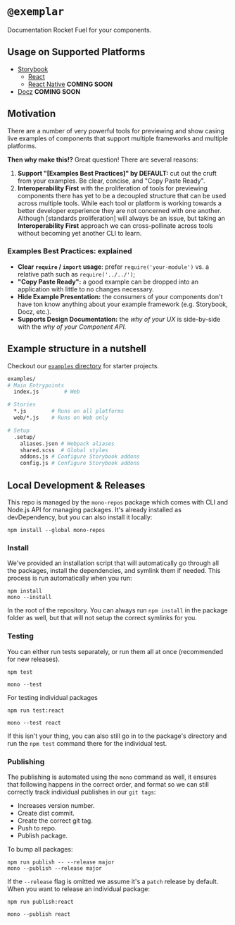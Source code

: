 # `@exemplar`

Documentation Rocket Fuel for your components.

## Usage on Supported Platforms

- [Storybook]
  - [React]
  - [React Native] **COMING SOON**
- [Docz] **COMING SOON**

## Motivation

There are a number of very powerful tools for previewing and show casing live examples of components that support multiple frameworks and multiple platforms.

**Then why make this!?** Great question! There are several reasons:

1. **Support "[Examples Best Practices]" by DEFAULT:** cut out the cruft from
  your examples. Be clear, concise, and "Copy Paste Ready".
2. **Interoperability First** with the proliferation of tools for previewing
  components there has yet to be a decoupled structure that can be used across
  multiple tools. While each tool or platform is working towards a better
  developer experience they are not concerned with one another. Although
  [standards proliferation] will always be an issue, but taking an
  **Interoperability First** approach we can cross-pollinate across tools
  without becoming yet another CLI to learn.

### Examples Best Practices: explained

- **Clear `require` / `import` usage**: prefer `require('your-module')` vs.
  a relative path such as `require('../../')`;
- **"Copy Paste Ready":** a good example can be dropped into an application
  with little to no changes necessary.
- **Hide Example Presentation:** the consumers of your components don't have
  ton know anything about your example framework (e.g. Storybook, Docz, etc.).
- **Supports Design Documentation:** the _why of your UX_ is side-by-side with
  the _why of your Component API._

## Example structure in a nutshell

Checkout our [`examples` directory](./example) for starter projects.

``` bash
examples/
# Main Entrypoints
  index.js        # Web

# Stories
  *.js        # Runs on all platforms
  web/*.js    # Runs on Web only

# Setup
  .setup/
    aliases.json # Webpack aliases
    shared.scss  # Global styles
    addons.js # Configure Storybook addons
    config.js # Configure Storybook addons
```

## Local Development & Releases

This repo is managed by the `mono-repos` package which comes with CLI and
Node.js API for managing packages. It's already installed as devDependency, but
you can also install it locally:

```
npm install --global mono-repos
```

### Install

We've provided an installation script that will automatically go through all
the packages, install the dependencies, and symlink them if needed. This
process is run automatically when you run:

```
npm install
mono --install
```

In the root of the repository. You can always run `npm install` in the package
folder as well, but that will not setup the correct symlinks for you.

### Testing

You can either run tests separately, or run them all at once (recommended for
new releases).

```
npm test

mono --test
```

For testing individual packages

```
npm run test:react

mono --test react
```

If this isn't your thing, you can also still go in to the package's directory
and run the `npm test` command there for the individual test.

### Publishing

The publishing is automated using the `mono` command as well, it ensures that
following happens in the correct order, and format so we can still correctly
track individual publishes in our `git tags`:

- Increases version number.
- Create dist commit.
- Create the correct git tag.
- Push to repo.
- Publish package.

To bump all packages:

```
npm run publish -- --release major
mono --publish --release major
```

If the `--release` flag is omitted we assume it's a `patch` release by default.
When you want to release an individual package:

```
npm run publish:react

mono --publish react
```

[mono]: https://github.com/3rd-Eden/mono-repos/mono.md
[Storybook]: https://storybook.js.org
[React]: ./packages/react#readme
[React Native]: https://facebook.github.io/react-native/
[Docz]: https://docz.site

